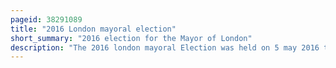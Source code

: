 ```yaml
---
pageid: 38291089
title: "2016 London mayoral election"
short_summary: "2016 election for the Mayor of London"
description: "The 2016 london mayoral Election was held on 5 may 2016 to elect Mayor of London on the same Day as the London Assembly Election. It was the fifth Election to the Position of Mayor of greater London which was created in 2000 after a Referendum in greater London. During the Election a supplementary Vote System was used."
---
```

